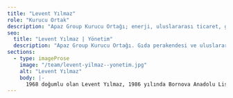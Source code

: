 ```yaml
---
title: "Levent Yılmaz"
role: "Kurucu Ortak"
description: "Apaz Group Kurucu Ortağı; enerji, uluslararası ticaret, gıda perakendesi ve hızlı servis restoran işletmeciliği alanlarında girişimci."
seo:
  title: "Levent Yılmaz | Yönetim"
  description: "Apaz Group Kurucu Ortağı. Gıda perakendesi ve uluslararası ticarette deneyim."
sections:
  - type: imageProse
    image: "/team/levent-yilmaz--yonetim.jpg"
    alt: "Levent Yılmaz"
    body: |-
      1968 doğumlu olan Levent Yılmaz, 1986 yılında Bornova Anadolu Lisesi ve 1990 yılında Ege Üniversitesi Eczacılık Fakültesinden mezun oldu. 1995 yılında Dokuz Eylül Üniversitesi İşletme Bölümünde Yüksek lisansını tamamladı. Kısa bir süre eczacılık yapan Yılmaz sonrasında ticaret hayatına başladı. 1993 yılında enerji pazarlama şirketi olan Egecan Şirketini, 2000 yılında uluslararası gemi tedariği ve transit ticaret yapan Arma Ticaret’i, 2005 yılında uluslararası ticaret ve taahhüt işi yapan Lara International’ı, 2006 yılında uluslararası inşaat ve taahhüt işleri yapan Karya İnşaat’ı kurdu. 2007 yılından itibaren gıda perakendesi işine giren Yılmaz, 2007 yılında Baydöner markasıyla faaliyet gösteren restoran zincirinin, 2019 yılında da PidebyPide ve Bursa İshakbey restoran zincirlerinin Kurucu Ortağı oldu. Halen Türkiye’de 171 şubesiyle 3 marka altında hizmet veren Apaz Group’un Kurucu Ortağı ve Yönetim Kurulu’nda olan Yılmaz, 2 çocuk babasıdır.
---
```

